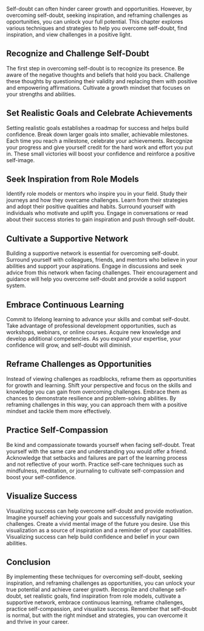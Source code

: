 
Self-doubt can often hinder career growth and opportunities. However, by overcoming self-doubt, seeking inspiration, and reframing challenges as opportunities, you can unlock your full potential. This chapter explores various techniques and strategies to help you overcome self-doubt, find inspiration, and view challenges in a positive light.

## Recognize and Challenge Self-Doubt

The first step in overcoming self-doubt is to recognize its presence. Be aware of the negative thoughts and beliefs that hold you back. Challenge these thoughts by questioning their validity and replacing them with positive and empowering affirmations. Cultivate a growth mindset that focuses on your strengths and abilities.

## Set Realistic Goals and Celebrate Achievements

Setting realistic goals establishes a roadmap for success and helps build confidence. Break down larger goals into smaller, achievable milestones. Each time you reach a milestone, celebrate your achievements. Recognize your progress and give yourself credit for the hard work and effort you put in. These small victories will boost your confidence and reinforce a positive self-image.

## Seek Inspiration from Role Models

Identify role models or mentors who inspire you in your field. Study their journeys and how they overcame challenges. Learn from their strategies and adopt their positive qualities and habits. Surround yourself with individuals who motivate and uplift you. Engage in conversations or read about their success stories to gain inspiration and push through self-doubt.

## Cultivate a Supportive Network

Building a supportive network is essential for overcoming self-doubt. Surround yourself with colleagues, friends, and mentors who believe in your abilities and support your aspirations. Engage in discussions and seek advice from this network when facing challenges. Their encouragement and guidance will help you overcome self-doubt and provide a solid support system.

## Embrace Continuous Learning

Commit to lifelong learning to advance your skills and combat self-doubt. Take advantage of professional development opportunities, such as workshops, webinars, or online courses. Acquire new knowledge and develop additional competencies. As you expand your expertise, your confidence will grow, and self-doubt will diminish.

## Reframe Challenges as Opportunities

Instead of viewing challenges as roadblocks, reframe them as opportunities for growth and learning. Shift your perspective and focus on the skills and knowledge you can gain from overcoming challenges. Embrace them as chances to demonstrate resilience and problem-solving abilities. By reframing challenges in this way, you can approach them with a positive mindset and tackle them more effectively.

## Practice Self-Compassion

Be kind and compassionate towards yourself when facing self-doubt. Treat yourself with the same care and understanding you would offer a friend. Acknowledge that setbacks and failures are part of the learning process and not reflective of your worth. Practice self-care techniques such as mindfulness, meditation, or journaling to cultivate self-compassion and boost your self-confidence.

## Visualize Success

Visualizing success can help overcome self-doubt and provide motivation. Imagine yourself achieving your goals and successfully navigating challenges. Create a vivid mental image of the future you desire. Use this visualization as a source of inspiration and a reminder of your capabilities. Visualizing success can help build confidence and belief in your own abilities.

## Conclusion

By implementing these techniques for overcoming self-doubt, seeking inspiration, and reframing challenges as opportunities, you can unlock your true potential and achieve career growth. Recognize and challenge self-doubt, set realistic goals, find inspiration from role models, cultivate a supportive network, embrace continuous learning, reframe challenges, practice self-compassion, and visualize success. Remember that self-doubt is normal, but with the right mindset and strategies, you can overcome it and thrive in your career.

